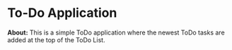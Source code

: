 # To-Do Application

<b>About:</b>
This is a simple ToDo application where the newest ToDo tasks are added at the top of the ToDo List.
